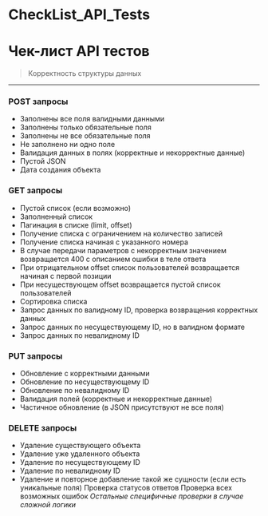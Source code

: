 # CheckList_API_Tests
# Чек-лист API тестов
> Корректность структуры данных
---
### POST запросы
* Заполнены все поля валидными данными
* Заполнены только обязательные поля
* Заполнены не все обязательные поля
* Не заполнено ни одно поле
* Валидация данных в полях (корректные и некорректные данные)
* Пустой JSON
* Дата создания объекта
### GET запросы
* Пустой список (если возможно)
* Заполненный список
* Пагинация в списке (limit, offset)
* Получение списка с ограничением на количество записей
* Получение списка начиная с указанного номера
* В случае передачи параметров с некорректным значением возвращается 400 с описанием ошибки в теле ответа
* При отрицательном offset список пользователей возвращается начиная с первой позиции
* При несуществующем offset возвращается пустой список пользователей
* Сортировка списка
* Запрос данных по валидному ID, проверка возвращения корректных данных
* Запрос данных по несуществующему ID, но в валидном формате
* Запрос данных по невалидному ID
### PUT запросы
* Обновление с корректными данными
* Обновление по несуществующему ID
* Обновление по невалидному ID
* Валидация полей (корректные и некорректные данные)
* Частичное обновление (в JSON присутствуют не все поля)
### DELETE запросы
* Удаление существующего объекта
* Удаление уже удаленного объекта
* Удаление по несуществующему ID
* Удаление по невалидному ID
* Удаление и повторное добавление такой же сущности (если есть уникальные поля)
Проверка статусов ответов
Проверка всех возможных ошибок
*Остальные специфичные проверки в случае сложной логики* 
